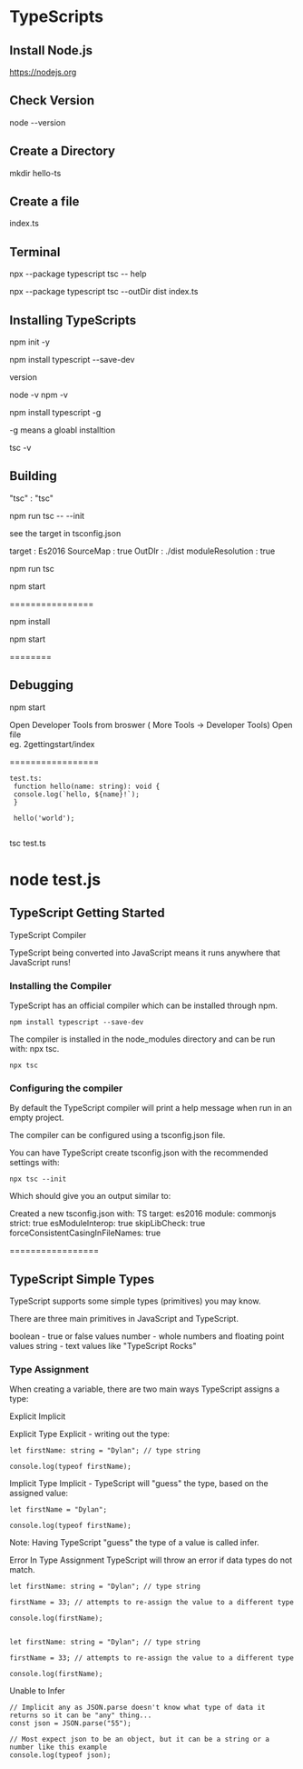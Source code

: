 # TypeScripts 


## Install Node.js 

https://nodejs.org 


## Check Version 

node --version



## Create a Directory 

mkdir hello-ts

## Create a file 
index.ts



## Terminal 

npx --package typescript tsc -- help 

npx --package typescript tsc --outDir dist index.ts 


## Installing TypeScripts

npm init -y

npm install typescript --save-dev 



version 

node -v
npm -v 

npm install typescript -g

-g means a gloabl installtion 

tsc -v 


## Building 

"tsc" : "tsc"

npm run tsc -- --init

see the target in tsconfig.json 

target : Es2016 
SourceMap : true
OutDIr : ./dist 
moduleResolution  : true



npm run tsc 

npm start 

================

npm install

npm start 

========


## Debugging

npm start 

Open Developer Tools  from broswer  ( More Tools -> Developer Tools) 
Open file   
eg. 2gettingstart/index 



=================


```
test.ts:
 function hello(name: string): void {
 console.log(`hello, ${name}!`);
 }
 
 hello('world');
 
 ```
 
 tsc test.ts
 
 node test.js
==========================


## TypeScript Getting Started

TypeScript Compiler

TypeScript being converted into JavaScript means it runs anywhere that JavaScript runs!

### Installing the Compiler
TypeScript has an official compiler which can be installed through npm.
```
npm install typescript --save-dev
```
The compiler is installed in the node_modules directory and can be run with: npx tsc.
```
npx tsc
```

### Configuring the compiler
By default the TypeScript compiler will print a help message when run in an empty project.

The compiler can be configured using a tsconfig.json file.

You can have TypeScript create tsconfig.json with the recommended settings with:
```
npx tsc --init
```
Which should give you an output similar to:

Created a new tsconfig.json with:
TS
  target: es2016
  module: commonjs
  strict: true
  esModuleInterop: true
  skipLibCheck: true
  forceConsistentCasingInFileNames: true


=================

## TypeScript Simple Types


TypeScript supports some simple types (primitives) you may know.

There are three main primitives in JavaScript and TypeScript.

boolean - true or false values
number - whole numbers and floating point values
string - text values like "TypeScript Rocks"

### Type Assignment
When creating a variable, there are two main ways TypeScript assigns a type:

Explicit
Implicit


Explicit Type
Explicit - writing out the type:

```
let firstName: string = "Dylan"; // type string

console.log(typeof firstName);

```
Implicit Type
Implicit - TypeScript will "guess" the type, based on the assigned value:

```
let firstName = "Dylan";

console.log(typeof firstName);
```

Note: Having TypeScript "guess" the type of a value is called infer.



Error In Type Assignment
TypeScript will throw an error if data types do not match.

```
let firstName: string = "Dylan"; // type string

firstName = 33; // attempts to re-assign the value to a different type

console.log(firstName);


let firstName: string = "Dylan"; // type string

firstName = 33; // attempts to re-assign the value to a different type

console.log(firstName);

```

Unable to Infer
```
// Implicit any as JSON.parse doesn't know what type of data it returns so it can be "any" thing... 
const json = JSON.parse("55");

// Most expect json to be an object, but it can be a string or a number like this example
console.log(typeof json);

```